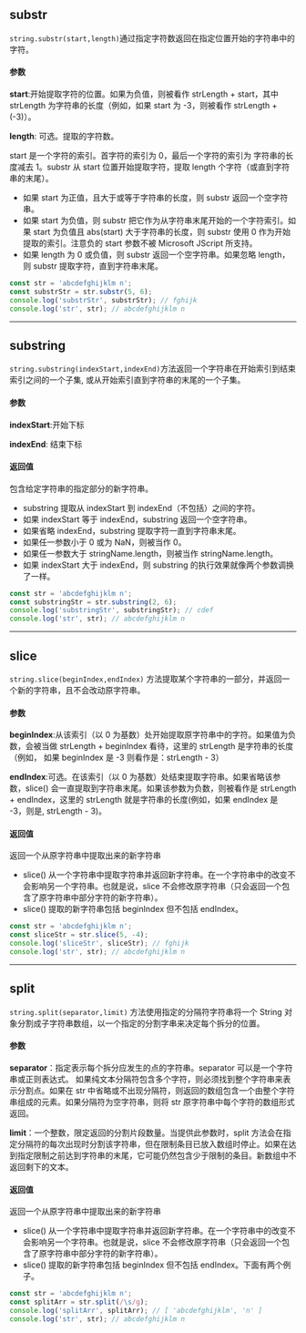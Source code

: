 
## substr

`string.substr(start,length)`通过指定字符数返回在指定位置开始的字符串中的字符。

#### 参数

**start**:开始提取字符的位置。如果为负值，则被看作 strLength + start，其中 strLength 为字符串的长度（例如，如果 start 为 -3，则被看作 strLength + (-3)）。

**length**: 可选。提取的字符数。

start 是一个字符的索引。首字符的索引为 0，最后一个字符的索引为 字符串的长度减去 1。substr 从 start 位置开始提取字符，提取 length 个字符（或直到字符串的末尾）。

- 如果 start 为正值，且大于或等于字符串的长度，则 substr 返回一个空字符串。
- 如果 start 为负值，则 substr 把它作为从字符串末尾开始的一个字符索引。如果 start 为负值且 abs(start) 大于字符串的长度，则 substr 使用 0 作为开始提取的索引。注意负的 start 参数不被 Microsoft JScript 所支持。
- 如果 length 为 0 或负值，则 substr 返回一个空字符串。如果忽略 length，则 substr 提取字符，直到字符串末尾。

```ts
const str = 'abcdefghijklm n';
const substrStr = str.substr(5, 6);
console.log('substrStr', substrStr); // fghijk
console.log('str', str); // abcdefghijklm n
```

***

## substring

`string.substring(indexStart,indexEnd)`方法返回一个字符串在开始索引到结束索引之间的一个子集, 或从开始索引直到字符串的末尾的一个子集。

#### 参数

**indexStart**:开始下标

**indexEnd**: 结束下标

#### 返回值

包含给定字符串的指定部分的新字符串。

- substring 提取从 indexStart 到 indexEnd（不包括）之间的字符。
- 如果 indexStart 等于 indexEnd，substring 返回一个空字符串。
- 如果省略 indexEnd，substring 提取字符一直到字符串末尾。
- 如果任一参数小于 0 或为 NaN，则被当作 0。
- 如果任一参数大于 stringName.length，则被当作 stringName.length。
- 如果 indexStart 大于 indexEnd，则 substring 的执行效果就像两个参数调换了一样。

```ts
const str = 'abcdefghijklm n';
const substringStr = str.substring(2, 6);
console.log('substringStr', substringStr); // cdef
console.log('str', str); // abcdefghijklm n
```

***

## slice

`string.slice(beginIndex,endIndex)` 方法提取某个字符串的一部分，并返回一个新的字符串，且不会改动原字符串。

#### 参数

**beginIndex**:从该索引（以 0 为基数）处开始提取原字符串中的字符。如果值为负数，会被当做 strLength + beginIndex 看待，这里的 strLength 是字符串的长度（例如， 如果 beginIndex 是 -3 则看作是：strLength - 3）

**endIndex**:可选。在该索引（以 0 为基数）处结束提取字符串。如果省略该参数，slice() 会一直提取到字符串末尾。如果该参数为负数，则被看作是 strLength + endIndex，这里的 strLength 就是字符串的长度(例如，如果 endIndex 是 -3，则是, strLength - 3)。

#### 返回值

返回一个从原字符串中提取出来的新字符串

- slice() 从一个字符串中提取字符串并返回新字符串。在一个字符串中的改变不会影响另一个字符串。也就是说，slice 不会修改原字符串（只会返回一个包含了原字符串中部分字符的新字符串）。
- slice() 提取的新字符串包括 beginIndex 但不包括 endIndex。

```ts
const str = 'abcdefghijklm n';
const sliceStr = str.slice(5, -4);
console.log('sliceStr', sliceStr); // fghijk
console.log('str', str); // abcdefghijklm n
```

***

## split

`string.split(separator,limit)` 方法使用指定的分隔符字符串将一个 String 对象分割成子字符串数组，以一个指定的分割字串来决定每个拆分的位置。

#### 参数

**separator**：指定表示每个拆分应发生的点的字符串。separator 可以是一个字符串或正则表达式。 如果纯文本分隔符包含多个字符，则必须找到整个字符串来表示分割点。如果在 str 中省略或不出现分隔符，则返回的数组包含一个由整个字符串组成的元素。如果分隔符为空字符串，则将 str 原字符串中每个字符的数组形式返回。

**limit**：一个整数，限定返回的分割片段数量。当提供此参数时，split 方法会在指定分隔符的每次出现时分割该字符串，但在限制条目已放入数组时停止。如果在达到指定限制之前达到字符串的末尾，它可能仍然包含少于限制的条目。新数组中不返回剩下的文本。

#### 返回值

返回一个从原字符串中提取出来的新字符串

- slice() 从一个字符串中提取字符串并返回新字符串。在一个字符串中的改变不会影响另一个字符串。也就是说，slice 不会修改原字符串（只会返回一个包含了原字符串中部分字符的新字符串）。
- slice() 提取的新字符串包括 beginIndex 但不包括 endIndex。下面有两个例子。

```ts
const str = 'abcdefghijklm n';
const splitArr = str.split(/\s/g);
console.log('splitArr', splitArr); // [ 'abcdefghijklm', 'n' ]
console.log('str', str); // abcdefghijklm n
```
